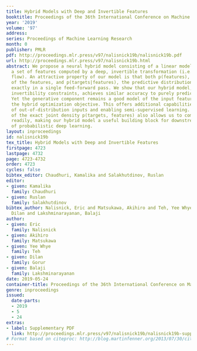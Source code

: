 ```yaml
---
title: Hybrid Models with Deep and Invertible Features
booktitle: Proceedings of the 36th International Conference on Machine Learning
year: '2019'
volume: '97'
address: 
series: Proceedings of Machine Learning Research
month: 0
publisher: PMLR
pdf: http://proceedings.mlr.press/v97/nalisnick19b/nalisnick19b.pdf
url: http://proceedings.mlr.press/v97/nalisnick19b.html
abstract: We propose a neural hybrid model consisting of a linear model defined on
  a set of features computed by a deep, invertible transformation (i.e. a normalizing
  flow). An attractive property of our model is that both p(features), the density
  of the features, and p(targets|features), the predictive distribution, can be computed
  exactly in a single feed-forward pass. We show that our hybrid model, despite the
  invertibility constraints, achieves similar accuracy to purely predictive models.
  Yet the generative component remains a good model of the input features despite
  the hybrid optimization objective. This offers additional capabilities such as detection
  of out-of-distribution inputs and enabling semi-supervised learning. The availability
  of the exact joint density p(targets, features) also allows us to compute many quantities
  readily, making our hybrid model a useful building block for downstream applications
  of probabilistic deep learning.
layout: inproceedings
id: nalisnick19b
tex_title: Hybrid Models with Deep and Invertible Features
firstpage: 4723
lastpage: 4732
page: 4723-4732
order: 4723
cycles: false
bibtex_editor: Chaudhuri, Kamalika and Salakhutdinov, Ruslan
editor:
- given: Kamalika
  family: Chaudhuri
- given: Ruslan
  family: Salakhutdinov
bibtex_author: Nalisnick, Eric and Matsukawa, Akihiro and Teh, Yee Whye and Gorur,
  Dilan and Lakshminarayanan, Balaji
author:
- given: Eric
  family: Nalisnick
- given: Akihiro
  family: Matsukawa
- given: Yee Whye
  family: Teh
- given: Dilan
  family: Gorur
- given: Balaji
  family: Lakshminarayanan
date: 2019-05-24
container-title: Proceedings of the 36th International Conference on Machine Learning
genre: inproceedings
issued:
  date-parts:
  - 2019
  - 5
  - 24
extras:
- label: Supplementary PDF
  link: http://proceedings.mlr.press/v97/nalisnick19b/nalisnick19b-supp.pdf
# Format based on citeproc: http://blog.martinfenner.org/2013/07/30/citeproc-yaml-for-bibliographies/
---
```


